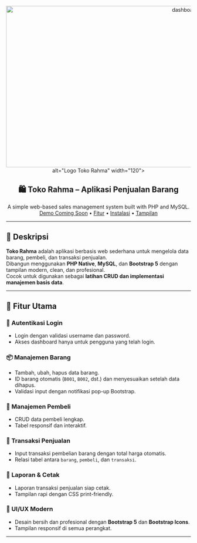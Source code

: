 <!-- PROJECT LOGO -->
<p align="center">
  <img width="960" height="440" alt="dashboard" src="https://github.com/user-attachments/assets/7984bf90-8779-436d-8bc9-e6174775eec3" /> alt="Logo Toko Rahma" width="120">
</p>

<h2 align="center">🛍️ Toko Rahma – Aplikasi Penjualan Barang</h2>

<p align="center">
  A simple web-based sales management system built with PHP and MySQL.  
  <br>
  <a href="#">Demo Coming Soon</a> •
  <a href="#-fitur-utama">Fitur</a> •
  <a href="#️-cara-menjalankan">Instalasi</a> •
  <a href="#-tangkapan-layar">Tampilan</a>
</p>

---

## 📖 Deskripsi

**Toko Rahma** adalah aplikasi berbasis web sederhana untuk mengelola data barang, pembeli, dan transaksi penjualan.  
Dibangun menggunakan **PHP Native**, **MySQL**, dan **Bootstrap 5** dengan tampilan modern, clean, dan profesional.  
Cocok untuk digunakan sebagai **latihan CRUD dan implementasi manajemen basis data**.

---

## 🚀 Fitur Utama

### 🔐 Autentikasi Login
- Login dengan validasi username dan password.  
- Akses dashboard hanya untuk pengguna yang telah login.

### 📦 Manajemen Barang
- Tambah, ubah, hapus data barang.
- ID barang otomatis (`B001`, `B002`, dst.) dan menyesuaikan setelah data dihapus.
- Validasi input dengan notifikasi pop-up Bootstrap.

### 👥 Manajemen Pembeli
- CRUD data pembeli lengkap.  
- Tabel responsif dan interaktif.

### 💸 Transaksi Penjualan
- Input transaksi pembelian barang dengan total harga otomatis.
- Relasi tabel antara `barang`, `pembeli`, dan `transaksi`.

### 📄 Laporan & Cetak
- Laporan transaksi penjualan siap cetak.  
- Tampilan rapi dengan CSS print-friendly.

### 💅 UI/UX Modern
- Desain bersih dan profesional dengan **Bootstrap 5** dan **Bootstrap Icons**.  
- Tampilan responsif di semua perangkat.

---
